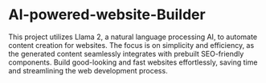 # AI-powered-website-Builder
This project utilizes Llama 2, a natural language processing AI, to automate content creation for websites. The focus is on simplicity and efficiency, as the generated content seamlessly integrates with prebuilt SEO-friendly components. Build good-looking and fast websites effortlessly, saving time and streamlining the web development process.
